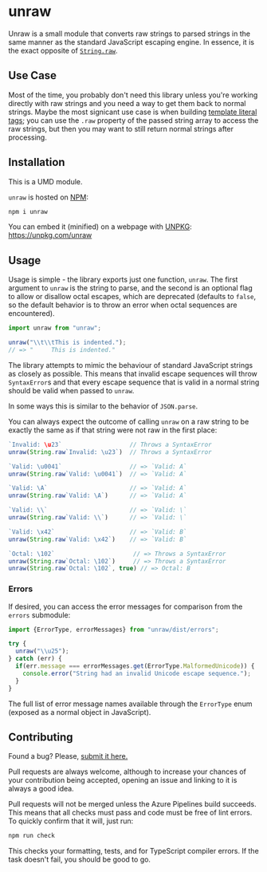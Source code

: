 # unraw

Unraw is a small module that converts raw strings to parsed strings in the same
manner as the standard JavaScript escaping engine. In essence, it is the exact
opposite of
[`String.raw`](https://developer.mozilla.org/en-US/docs/Web/JavaScript/Reference/Global_Objects/String/raw).

## Use Case
Most of the time, you probably don't need this library unless you're working
directly with raw strings and you need a way to get them back to normal strings.
Maybe the most signicant use case is when building
[template literal tags](https://developer.mozilla.org/en-US/docs/Web/JavaScript/Reference/Template_literals#Tagged_templates);
you can use the `.raw` property of the passed string array to access the raw
strings, but then you may want to still return normal strings after processing.

## Installation
This is a UMD module.

`unraw` is hosted on [NPM](https://www.npmjs.com/unraw):
```bash
npm i unraw
```

You can embed it (minified) on a webpage with [UNPKG](https://unpkg.com): 
https://unpkg.com/unraw

## Usage
Usage is simple - the library exports just one function, `unraw`. The first
argument to `unraw` is the string to parse, and the second is an optional flag
to allow or disallow octal escapes, which are deprecated (defaults to
`false`, so the default behavior is to throw an error when octal sequences
are encountered).

```js
import unraw from "unraw";

unraw("\\t\\tThis is indented.");
// => "		This is indented."
```

The library attempts to mimic the behaviour of standard JavaScript strings as
closely as possible. This means that invalid escape sequences will throw
`SyntaxError`s and that every escape sequence that is valid in a normal string
should be valid when passed to `unraw`.

In some ways this is similar to the behavior of `JSON.parse`.

You can always expect the outcome of calling `unraw` on a raw string to be
exactly the same as if that string were not raw in the first place:

```js
`Invalid: \u23`                   // Throws a SyntaxError
unraw(String.raw`Invalid: \u23`)  // Throws a SyntaxError

`Valid: \u0041`                   // => `Valid: A`
unraw(String.raw`Valid: \u0041`)  // => `Valid: A`

`Valid: \A`                       // => `Valid: A`
unraw(String.raw`Valid: \A`)      // => `Valid: A`

`Valid: \\`                       // => `Valid: \`
unraw(String.raw`Valid: \\`)      // => `Valid: \`

`Valid: \x42`                     // => `Valid: B`
unraw(String.raw`Valid: \x42`)    // => `Valid: B`

`Octal: \102`                      // => Throws a SyntaxError
unraw(String.raw`Octal: \102`)     // => Throws a SyntaxError
unraw(String.raw`Octal: \102`, true) // => Octal: B
```

### Errors
If desired, you can access the error messages for comparison from the `errors`
submodule:
```ts
import {ErrorType, errorMessages} from "unraw/dist/errors";

try {
  unraw("\\u25");
} catch (err) {
  if(err.message === errorMessages.get(ErrorType.MalformedUnicode)) {
    console.error("String had an invalid Unicode escape sequence.");
  }
}
```
The full list of error message names available through the `ErrorType` enum
(exposed as a normal object in JavaScript).

## Contributing

Found a bug? Please, 
[submit it here.](https://github.com/iansan5653/compress-tag/issues)

Pull requests are always welcome, although to increase your chances of your
contribution being accepted, opening an issue and linking to it is always a
good idea.

Pull requests will not be merged unless the Azure Pipelines build succeeds.
This means that all checks must pass and code must be free of lint errors. To
quickly confirm that it will, just run:
```bash
npm run check
```
This checks your formatting, tests, and for TypeScript compiler errors. If the
task doesn't fail, you should be good to go.
